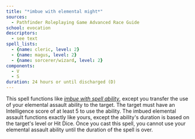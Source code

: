 ```yaml
---
title: "*imbue with elemental might*"
sources:
  - Pathfinder Roleplaying Game Advanced Race Guide
school: evocation
descriptors:
  - see text
spell_lists:
  - {name: cleric, level: 2}
  - {name: magus, level: 2}
  - {name: sorcerer/wizard, level: 2}
components:
  - V
  - S
duration: 24 hours or until discharged (D)
---
```


This spell functions like [*imbue with spell ability*](/spells/imbue-with-spell-ability/), except you transfer the use of your elemental assault ability to the target. The target must have an Intelligence score of at least 5 to use the ability. The imbued elemental assault functions exactly like yours, except the ability's duration is based on the target's level or Hit Dice. Once you cast this spell, you cannot use your elemental assault ability until the duration of the spell is over.